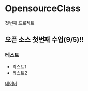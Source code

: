 # OpensourceClass
첫번째 프로젝트

## 오픈 소스 첫번째 수업(9/5)!!

### 테스트
- 리스트1
- 리스트2

[네이버](http://www.naver.com)
